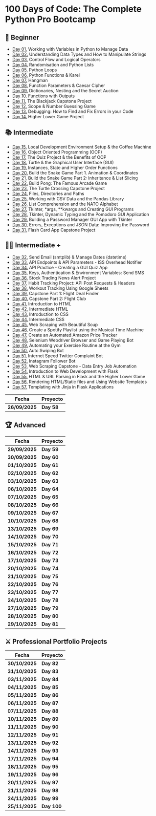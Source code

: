 # 100 Days of Code: The Complete Python Pro Bootcamp

## 🔰 Beginner

- [Day 01.](/Day01) Working with Variables in Python to Manage Data
- [Day 02.](/Day02) Understanding Data Types and How to Manipulate Strings
- [Day 03.](/Day03) Control Flow and Logical Operators
- [Day 04.](/Day04) Randomisation and Python Lists
- [Day 05.](/Day05) Python Loops
- [Day 06.](/Day06) Python Functions & Karel
- [Day 07.](/Day07) Hangman
- [Day 08.](/Day08) Function Parameters & Caesar Cipher
- [Day 09.](/Day09) Dictionaries, Nesting and the Secret Auction
- [Day 10.](/Day10) Functions with Outputs
- [Day 11.](/Day11) The Blackjack Capstone Project
- [Day 12.](/Day12) Scope & Number Guessing Game
- [Day 13.](/Day13) Debugging: How to Find and Fix Errors in your Code
- [Day 14.](/Day14) Higher Lower Game Project

## 📚 Intermediate

- [Day 15.](/Day15) Local Development Environment Setup & the Coffee Machine
- [Day 16.](/Day16) Object Oriented Programming (OOP)
- [Day 17.](/Day17) The Quiz Project & the Benefits of OOP
- [Day 18.](/Day18) Turtle & the Graphical User Interface (GUI)
- [Day 19.](/Day19) Instances, State and Higher Order Functions
- [Day 20.](/Day20) Build the Snake Game Part 1. Animation & Coordinates
- [Day 21.](/Day21) Build the Snake Game Part 2: Inheritance & List Slicing
- [Day 22.](/Day22) Build Pong: The Famous Arcade Game
- [Day 23.](/Day23) The Turtle Crossing Capstone Project
- [Day 24.](/Day24) Files, Directories and Paths
- [Day 25.](/Day25) Working with CSV Data and the Pandas Library
- [Day 26.](/Day26) List Comprehension and the NATO Alphabet
- [Day 27.](/Day27) Tkinter, \*args, \*\*kwargs and Creating GUI Programs
- [Day 28.](/Day28) Tkinter, Dynamic Typing and the Pomodoro GUI Application
- [Day 29.](/Day29) Building a Password Manager GUI App with Tkinter
- [Day 30.](/Day30) Errors, Exceptions and JSON Data: Improving the Password
- [Day 31.](/Day31) Flash Card App Capstone Project

## 👨‍💻 Intermediate +

- [Day 32.](/Day32) Send Email (smtplib) & Manage Dates (datetime)
- [Day 33.](/Day33) API Endpoints & API Parameters - ISS Overhead Notifier
- [Day 34.](/Day34) API Practice - Creating a GUI Quiz App
- [Day 35.](/Day35) Keys, Authentication & Environment Variables: Send SMS
- [Day 36.](/Day36) Stock Trading News Alert Project
- [Day 37.](/Day37) Habit Tracking Project: API Post Requests & Headers
- [Day 38.](/Day38) Workout Tracking Using Google Sheets
- [Day 39.](/Day39) Capstone Part 1: Flight Deal Finder
- [Day 40.](/Day40) Capstone Part 2: Flight Club
- [Day 41.](/Day41) Introduction to HTML
- [Day 42.](/Day42) Intermediate HTML
- [Day 43.](/Day43) Introduction to CSS
- [Day 44.](/Day44) Intermediate CSS
- [Day 45.](/Day45) Web Scraping with Beautiful Soup
- [Day 46.](/Day46) Create a Spotify Playlist using the Musical Time Machine
- [Day 47.](/Day47) Create an Automated Amazon Price Tracker
- [Day 48.](/Day48) Selenium Webdriver Browser and Game Playing Bot
- [Day 49.](/Day49) Automating your Exercise Routine at the Gym
- [Day 50.](/Day50) Auto Swiping Bot
- [Day 51.](/Day51) Internet Speed Twitter Complaint Bot
- [Day 52.](/Day52) Instagram Follower Bot
- [Day 53.](/Day53) Web Scraping Capstone - Data Entry Job Automation
- [Day 54.](/Day54) Introduction to Web Development with Flask
- [Day 55.](/Day55) HTML & URL Parsing in Flask and the Higher Lower Game
- [Day 56.](/Day56) Rendering HTML/Static files and Using Website Templates
- [Day 57.](/Day57) Templating with Jinja in Flask Applications

| **Fecha**      | **Proyecto** |
| -------------- | ------------ |
| **26/09/2025** | **Day 58**   |

## 🏆 Advanced

| **Fecha**      | **Proyecto** |
| -------------- | ------------ |
| **29/09/2025** | **Day 59**   |
| **30/09/2025** | **Day 60**   |
| **01/10/2025** | **Day 61**   |
| **02/10/2025** | **Day 62**   |
| **03/10/2025** | **Day 63**   |
| **06/10/2025** | **Day 64**   |
| **07/10/2025** | **Day 65**   |
| **08/10/2025** | **Day 66**   |
| **09/10/2025** | **Day 67**   |
| **10/10/2025** | **Day 68**   |
| **13/10/2025** | **Day 69**   |
| **14/10/2025** | **Day 70**   |
| **15/10/2025** | **Day 71**   |
| **16/10/2025** | **Day 72**   |
| **17/10/2025** | **Day 73**   |
| **20/10/2025** | **Day 74**   |
| **21/10/2025** | **Day 75**   |
| **22/10/2025** | **Day 76**   |
| **23/10/2025** | **Day 77**   |
| **24/10/2025** | **Day 78**   |
| **27/10/2025** | **Day 79**   |
| **28/10/2025** | **Day 80**   |
| **29/10/2025** | **Day 81**   |

## ⚔ Professional Portfolio Projects

| **Fecha**      | **Proyecto** |
| -------------- | ------------ |
| **30/10/2025** | **Day 82**   |
| **31/10/2025** | **Day 83**   |
| **03/11/2025** | **Day 84**   |
| **04/11/2025** | **Day 85**   |
| **05/11/2025** | **Day 86**   |
| **06/11/2025** | **Day 87**   |
| **07/11/2025** | **Day 88**   |
| **10/11/2025** | **Day 89**   |
| **11/11/2025** | **Day 90**   |
| **12/11/2025** | **Day 91**   |
| **13/11/2025** | **Day 92**   |
| **14/11/2025** | **Day 93**   |
| **17/11/2025** | **Day 94**   |
| **18/11/2025** | **Day 95**   |
| **19/11/2025** | **Day 96**   |
| **20/11/2025** | **Day 97**   |
| **21/11/2025** | **Day 98**   |
| **24/11/2025** | **Day 99**   |
| **25/11/2025** | **Day 100**  |